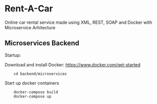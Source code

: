 # Rent-A-Car
Online car rental service made using XML, REST, SOAP and Docker with Microservice Arhitecture

## Microservices Backend

Startup:

Download and install Docker: https://www.docker.com/get-started

```
    cd backend/microservices
```

Start up docker containers

```
    docker-compose build
    docker-compose up
```
